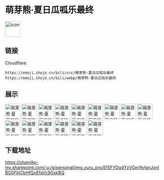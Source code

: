 # 萌芽熊·夏日瓜呱乐最终
<img src="https://emoji.shojo.cn/bili/src/萌芽熊·夏日瓜呱乐最终/icon.png" width="50" height="50" alt="icon">

## 链接
Cloudflare:
```
https://emoji.shojo.cn/bili/src/萌芽熊·夏日瓜呱乐最终
https://emoji.shojo.cn/bili/webp/萌芽熊·夏日瓜呱乐最终
```
## 展示
<img src="https://emoji.shojo.cn/bili/src/萌芽熊·夏日瓜呱乐最终/萌芽熊·夏日瓜呱乐最终-嗷呜嗷呜.png" width="50" height="50" alt="萌芽熊·夏日瓜呱乐最终-嗷呜嗷呜">
<img src="https://emoji.shojo.cn/bili/src/萌芽熊·夏日瓜呱乐最终/萌芽熊·夏日瓜呱乐最终-我来啦.png" width="50" height="50" alt="萌芽熊·夏日瓜呱乐最终-我来啦">
<img src="https://emoji.shojo.cn/bili/src/萌芽熊·夏日瓜呱乐最终/萌芽熊·夏日瓜呱乐最终-吃瓜.png" width="50" height="50" alt="萌芽熊·夏日瓜呱乐最终-吃瓜">
<img src="https://emoji.shojo.cn/bili/src/萌芽熊·夏日瓜呱乐最终/萌芽熊·夏日瓜呱乐最终-啊嘞.png" width="50" height="50" alt="萌芽熊·夏日瓜呱乐最终-啊嘞">
<img src="https://emoji.shojo.cn/bili/src/萌芽熊·夏日瓜呱乐最终/萌芽熊·夏日瓜呱乐最终-举手手.png" width="50" height="50" alt="萌芽熊·夏日瓜呱乐最终-举手手">
<img src="https://emoji.shojo.cn/bili/src/萌芽熊·夏日瓜呱乐最终/萌芽熊·夏日瓜呱乐最终-呼呼大睡.png" width="50" height="50" alt="萌芽熊·夏日瓜呱乐最终-呼呼大睡">
<img src="https://emoji.shojo.cn/bili/src/萌芽熊·夏日瓜呱乐最终/萌芽熊·夏日瓜呱乐最终-顶瓜瓜.png" width="50" height="50" alt="萌芽熊·夏日瓜呱乐最终-顶瓜瓜">
<img src="https://emoji.shojo.cn/bili/src/萌芽熊·夏日瓜呱乐最终/萌芽熊·夏日瓜呱乐最终-嘿嘿.png" width="50" height="50" alt="萌芽熊·夏日瓜呱乐最终-嘿嘿">
<img src="https://emoji.shojo.cn/bili/src/萌芽熊·夏日瓜呱乐最终/萌芽熊·夏日瓜呱乐最终-生气.png" width="50" height="50" alt="萌芽熊·夏日瓜呱乐最终-生气">
<img src="https://emoji.shojo.cn/bili/src/萌芽熊·夏日瓜呱乐最终/萌芽熊·夏日瓜呱乐最终-乖巧.png" width="50" height="50" alt="萌芽熊·夏日瓜呱乐最终-乖巧">
<img src="https://emoji.shojo.cn/bili/src/萌芽熊·夏日瓜呱乐最终/萌芽熊·夏日瓜呱乐最终-扇扇.png" width="50" height="50" alt="萌芽熊·夏日瓜呱乐最终-扇扇">
<img src="https://emoji.shojo.cn/bili/src/萌芽熊·夏日瓜呱乐最终/萌芽熊·夏日瓜呱乐最终-tui.png" width="50" height="50" alt="萌芽熊·夏日瓜呱乐最终-tui">
<img src="https://emoji.shojo.cn/bili/src/萌芽熊·夏日瓜呱乐最终/萌芽熊·夏日瓜呱乐最终-送你.png" width="50" height="50" alt="萌芽熊·夏日瓜呱乐最终-送你">
<img src="https://emoji.shojo.cn/bili/src/萌芽熊·夏日瓜呱乐最终/萌芽熊·夏日瓜呱乐最终-贴贴.png" width="50" height="50" alt="萌芽熊·夏日瓜呱乐最终-贴贴">
<img src="https://emoji.shojo.cn/bili/src/萌芽熊·夏日瓜呱乐最终/萌芽熊·夏日瓜呱乐最终-wink.png" width="50" height="50" alt="萌芽熊·夏日瓜呱乐最终-wink">

## 下载地址

https://shamiko-my.sharepoint.com/:u:/g/personal/img_yuru_pro/Ef5FYDqdYzVGnr9vlgnJxnIBG0FkICbHfQoEfaVc9GxkBQ